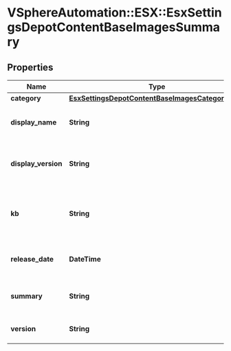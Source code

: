 # VSphereAutomation::ESX::EsxSettingsDepotContentBaseImagesSummary

## Properties
Name | Type | Description | Notes
------------ | ------------- | ------------- | -------------
**category** | [**EsxSettingsDepotContentBaseImagesCategoryType**](EsxSettingsDepotContentBaseImagesCategoryType.md) |  | 
**display_name** | **String** | Display name of the base-image. | 
**display_version** | **String** | Human readable version of the base-image. | 
**kb** | **String** | Link to kb article related to this the base-image. | 
**release_date** | **DateTime** | Release date of the base-image. | 
**summary** | **String** | Summary of the base-image. | 
**version** | **String** | Version of the base-image. | 


